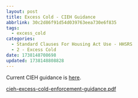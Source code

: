 ```yaml
---
layout: post
title: Excess Cold - CIEH Guidance
abbrlink: 30c2d86f91d54d039763eea730e6f835
tags:
  - excess_cold
categories:
  - Standard Clauses For Housing Act Use - HHSRS
  - 2 - Excess Cold
date: 1738148708698
updated: 1738148808828
---
```


Current CIEH guidance is [here](https://www.cieh.org/media/3762/cieh-excess-cold-enforcement-guidance.pdf).

[cieh-excess-cold-enforcement-guidance.pdf](/resources/fed8c3ad7c1b41b49bf0002a615caa0c.pdf)
